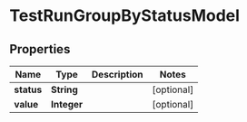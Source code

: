 

# TestRunGroupByStatusModel


## Properties

| Name | Type | Description | Notes |
|------------ | ------------- | ------------- | -------------|
|**status** | **String** |  |  [optional] |
|**value** | **Integer** |  |  [optional] |



